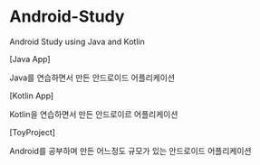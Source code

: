 # Android-Study
Android Study using Java and Kotlin

[Java App]

Java를 연습하면서 만든 안드로이드 어플리케이션


[Kotlin App]

Kotlin을 연습하면서 만든 안드로이르 어플리케이션


[ToyProject]

Android를 공부하며 만든 어느정도 규모가 있는 안드로이드 어플리케이션
